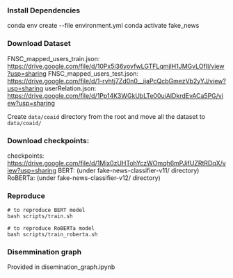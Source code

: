 ### Install Dependencies

conda env create --file environment.yml
conda activate fake_news

### Download Dataset
FNSC_mapped_users_train.json: https://drive.google.com/file/d/10Px5i36yovfwLGTFLqmjlH1JMGvLOfIl/view?usp=sharing
FNSC_mapped_users_test.json: https://drive.google.com/file/d/1-rvhtj7Zd0n0__ijaPcQcbGmezVb2yYJ/view?usp=sharing
userRelation.json: https://drive.google.com/file/d/1Pp14K3WGkUbLTe00uiAIDkrdEvACa5PG/view?usp=sharing

Create `data/coaid` directory from the root and move all the dataset to `data/coaid/`

### Download checkpoints:
checkpoints: https://drive.google.com/file/d/1Mix0zUHTohYczWOmqh6mPJifUZRtRDqX/view?usp=sharing
BERT: (under fake-news-classifier-v11/ directory)
RoBERTa: (under fake-news-classifier-v12/ directory)


### Reproduce
```
# to reproduce BERT model
bash scripts/train.sh

# to reproduce RoBERTa model
bash scripts/train_roberta.sh
```

### Disemmination graph
Provided in disemination_graph.ipynb
